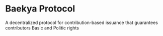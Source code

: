 # Baekya Protocol
A decentralized protocol for contribution-based issuance that guarantees contributors Basic and Politic rights
